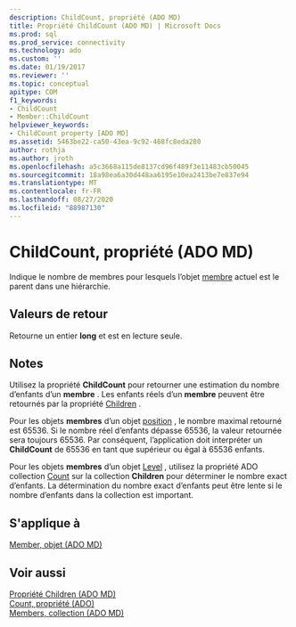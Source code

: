```yaml
---
description: ChildCount, propriété (ADO MD)
title: Propriété ChildCount (ADO MD) | Microsoft Docs
ms.prod: sql
ms.prod_service: connectivity
ms.technology: ado
ms.custom: ''
ms.date: 01/19/2017
ms.reviewer: ''
ms.topic: conceptual
apitype: COM
f1_keywords:
- ChildCount
- Member::ChildCount
helpviewer_keywords:
- ChildCount property [ADO MD]
ms.assetid: 5463be22-ca50-43ea-9c92-468fc8eda280
author: rothja
ms.author: jroth
ms.openlocfilehash: a5c3668a115de8137cd96f489f3e11483cb50045
ms.sourcegitcommit: 18a98ea6a30d448aa6195e10ea2413be7e837e94
ms.translationtype: MT
ms.contentlocale: fr-FR
ms.lasthandoff: 08/27/2020
ms.locfileid: "88987130"
---
```

# <a name="childcount-property-ado-md"></a>ChildCount, propriété (ADO MD)
Indique le nombre de membres pour lesquels l’objet [membre](./member-object-ado-md.md) actuel est le parent dans une hiérarchie.  
  
## <a name="return-values"></a>Valeurs de retour  
 Retourne un entier **long** et est en lecture seule.  
  
## <a name="remarks"></a>Notes  
 Utilisez la propriété **ChildCount** pour retourner une estimation du nombre d’enfants d’un **membre** . Les enfants réels d’un **membre** peuvent être retournés par la propriété [Children](./children-property-ado-md.md) .  
  
 Pour les objets **membres** d’un objet [position](./position-object-ado-md.md) , le nombre maximal retourné est 65536. Si le nombre réel d’enfants dépasse 65536, la valeur retournée sera toujours 65536. Par conséquent, l’application doit interpréter un **ChildCount** de 65536 en tant que supérieur ou égal à 65536 enfants.  
  
 Pour les objets **membres** d’un objet [Level](./level-object-ado-md.md) , utilisez la propriété ADO collection [Count](../ado-api/count-property-ado.md) sur la collection **Children** pour déterminer le nombre exact d’enfants. La détermination du nombre exact d’enfants peut être lente si le nombre d’enfants dans la collection est important.  
  
## <a name="applies-to"></a>S'applique à  
 [Member, objet (ADO MD)](./member-object-ado-md.md)  
  
## <a name="see-also"></a>Voir aussi  
 [Propriété Children (ADO MD)](./children-property-ado-md.md)   
 [Count, propriété (ADO)](../ado-api/count-property-ado.md)   
 [Members, collection (ADO MD)](./members-collection-ado-md.md)